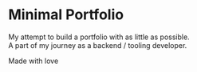# Minimal Portfolio

My attempt to build a portfolio with as little as possible.  
A part of my journey as a backend / tooling developer.  

Made with love

